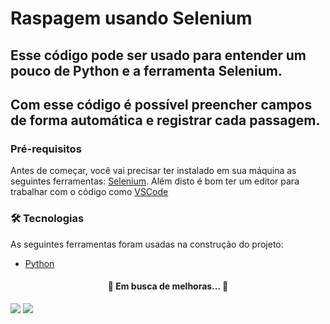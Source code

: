 # Raspagem usando Selenium
## Esse código pode ser usado para entender um pouco de Python e a ferramenta Selenium.
## Com esse código é possível preencher campos de forma automática e registrar cada passagem.

### Pré-requisitos

Antes de começar, você vai precisar ter instalado em sua máquina as seguintes ferramentas:
[Selenium](https://pypi.org/project/selenium/).
Além disto é bom ter um editor para trabalhar com o código como [VSCode](https://code.visualstudio.com/)

### 🛠 Tecnologias

As seguintes ferramentas foram usadas na construção do projeto:
- [Python](https://www.python.org)

<h4 align="center"> 
	🚧  Em busca de melhoras...  🚧
</h4>

<img src="https://img.shields.io/static/v1?label=Raspagem&message=WebScraping&color=7159c1&style=for-the-badge&logo=ghost"/>
<img src="https://img.shields.io/pypi/l/selenium"/>
